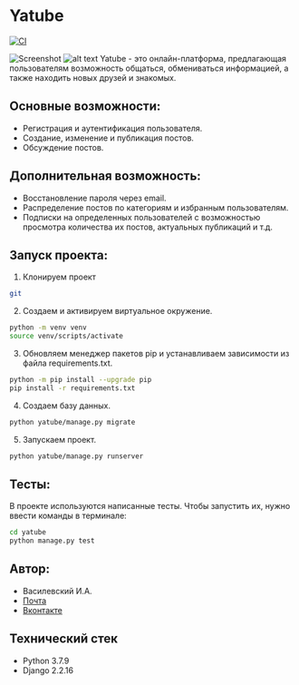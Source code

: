 # Yatube

[![CI](https://github.com/IlyaVasilevsky47/hw05_final/actions/workflows/python-app.yml/badge.svg?branch=master)](https://github.com/IlyaVasilevsky47/hw05_final/actions/workflows/python-app.yml)

![Screenshot](https://github.com/IlyaVasilevsky47/hw05_final/blob/master/readme_img/website.jpg)
![alt text](https://github.com/[username]/[reponame]/blob/[branch]/image.jpg?raw=true)
Yatube - это онлайн-платформа, предлагающая пользователям возможность общаться, обмениваться информацией, а также находить новых друзей и знакомых.

## Основные возможности:
- Регистрация и аутентификация пользователя.
- Создание, изменение и публикация постов.
- Обсуждение постов.

## Дополнительная возможность:
- Восстановление пароля через email.
- Распределение постов по категориям и избранным пользователям.
- Подписки на определенных пользователей с возможностью просмотра количества их постов, актуальных публикаций и т.д.

## Запуск проекта:
1. Клонируем проект
```bash
git
```

2. Создаем и активируем виртуальное окружение. 
```bash
python -m venv venv
source venv/scripts/activate
```

3. Обновляем менеджер пакетов pip и устанавливаем зависимости из файла requirements.txt.
```bash
python -m pip install --upgrade pip
pip install -r requirements.txt
```

4. Создаем базу данных. 
```bash
python yatube/manage.py migrate 
```

5. Запускаем проект.
```bash
python yatube/manage.py runserver 
```

## Тесты:
В проекте используются написанные тесты. Чтобы запустить их, нужно ввести команды в терминале:
```bash
cd yatube
python manage.py test 
```

## Автор:
- Василевский И.А.
- [Почта](vasilevskijila047@gmail.com)
- [Вконтакте](https://vk.com/ilya.vasilevskiy47)

## Технический стек
- Python 3.7.9
- Django 2.2.16
